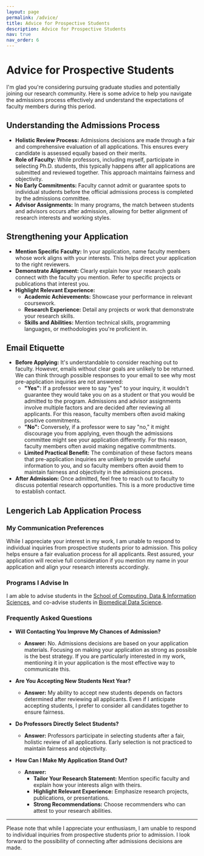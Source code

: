 ```yaml
---
layout: page
permalink: /advice/
title: Advice for Prospective Students
description: Advice for Prospective Students
nav: true
nav_order: 6
---
```


# Advice for Prospective Students

I'm glad you're considering pursuing graduate studies and potentially joining our research community. 
Here is some advice to help you navigate the admissions process effectively and understand the expectations of faculty members during this period.

## Understanding the Admissions Process
- **Holistic Review Process:** Admissions decisions are made through a fair and comprehensive evaluation of all applications. This ensures every candidate is assessed equally based on their merits.
- **Role of Faculty:** While professors, including myself, participate in selecting Ph.D. students, this typically happens after all applications are submitted and reviewed together. This approach maintains fairness and objectivity.
- **No Early Commitments:** Faculty cannot admit or guarantee spots to individual students before the official admissions process is completed by the admissions committee.
- **Advisor Assignments:** In many programs, the match between students and advisors occurs after admission, allowing for better alignment of research interests and working styles.

## Strengthening your Application
- **Mention Specific Faculty:** In your application, name faculty members whose work aligns with your interests. This helps direct your application to the right reviewers.
- **Demonstrate Alignment:** Clearly explain how your research goals connect with the faculty you mention. Refer to specific projects or publications that interest you.
- **Highlight Relevant Experience:**
    - **Academic Achievements:** Showcase your performance in relevant coursework.
    - **Research Experience:** Detail any projects or work that demonstrate your research skills. 
    - **Skills and Abilities:** Mention technical skills, programming languages, or methodologies you're proficient in.

## Email Etiquette
- **Before Applying:** It's understandable to consider reaching out to faculty. However, emails without clear goals are unlikely to be returned. We can think through possible responses to your email to see why most pre-application inquiries are not answered:
    - **"Yes":** If a professor were to say "yes" to your inquiry, it wouldn't guarantee they would take you on as a student or that you would be admitted to the program. Admissions and advisor assignments involve multiple factors and are decided after reviewing all applicants. For this reason, faculty members often avoid making positive commitments.
    - **"No":** Conversely, if a professor were to say "no," it might discourage you from applying, even though the admissions committee might see your application differently. For this reason, faculty members often avoid making negative commitments.
    - **Limited Practical Benefit:** The combination of these factors means that pre-application inquiries are unlikely to provide useful information to you, and so faculty members often avoid them to maintain fairness and objectivity in the admissions process.
- **After Admission:** Once admitted, feel free to reach out to faculty to discuss potential research opportunities. This is a more productive time to establish contact.

## Lengerich Lab Application Process
### My Communication Preferences
While I appreciate your interest in my work, I am unable to respond to individual inquiries from prospective students prior to admission. 
This policy helps ensure a fair evaluation process for all applicants. 
Rest assured, your application will receive full consideration if you mention my name in your application and align your research interests accordingly.

### Programs I Advise In
I am able to advise students in the [School of Computing, Data & Information Sciences](https://cdis.wisc.edu/academics/graduate/), and co-advise students in [Biomedical Data Science](https://biostat.wiscweb.wisc.edu/education/current-students/phd-bds/).

### Frequently Asked Questions
- **Will Contacting You Improve My Chances of Admission?**
  - **Answer:** No. Admissions decisions are based on your application materials. Focusing on making your application as strong as possible is the best strategy. If you are particularly interested in my work, mentioning it in your application is the most effective way to communicate this.

- **Are You Accepting New Students Next Year?**
  - **Answer:** My ability to accept new students depends on factors determined after reviewing all applicants. Even if I anticipate accepting students, I prefer to consider all candidates together to ensure fairness.

- **Do Professors Directly Select Students?**
  - **Answer:** Professors participate in selecting students after a fair, holistic review of all applications. Early selection is not practiced to maintain fairness and objectivity.

- **How Can I Make My Application Stand Out?**
  - **Answer:**
    - **Tailor Your Research Statement:** Mention specific faculty and explain how your interests align with theirs. 
    - **Highlight Relevant Experience:** Emphasize research projects, publications, or presentations. 
    - **Strong Recommendations:** Choose recommenders who can attest to your research abilities.


---

Please note that while I appreciate your enthusiasm, I am unable to respond to individual inquiries from prospective students prior to admission. I look forward to the possibility of connecting after admissions decisions are made.

